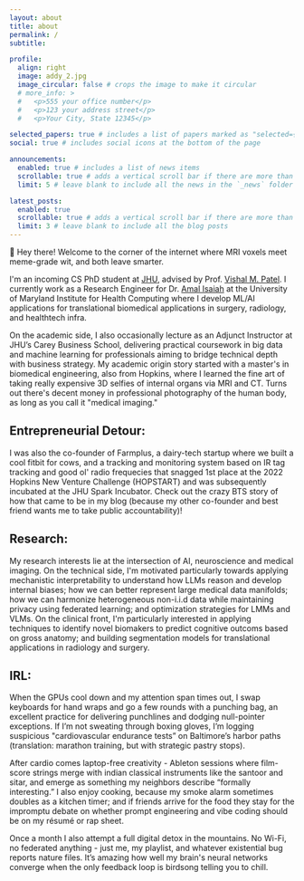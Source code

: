 ```yaml
---
layout: about
title: about
permalink: /
subtitle: 

profile:
  align: right
  image: addy_2.jpg
  image_circular: false # crops the image to make it circular
  # more_info: >
  #   <p>555 your office number</p>
  #   <p>123 your address street</p>
  #   <p>Your City, State 12345</p>

selected_papers: true # includes a list of papers marked as "selected={true}"
social: true # includes social icons at the bottom of the page

announcements:
  enabled: true # includes a list of news items
  scrollable: true # adds a vertical scroll bar if there are more than 3 news items
  limit: 5 # leave blank to include all the news in the `_news` folder

latest_posts:
  enabled: true
  scrollable: true # adds a vertical scroll bar if there are more than 3 new posts items
  limit: 3 # leave blank to include all the blog posts
---
```


:wave: Hey there! Welcome to the corner of the internet where MRI voxels meet meme-grade wit, and both leave smarter.

I'm an incoming CS PhD student at [JHU](jhu.edu), advised by Prof. [Vishal M. Patel](https://engineering.jhu.edu/faculty/vishal-patel/). I currently work as a Research Engineer for Dr. [Amal Isaiah](isaiahlab.org) at the University of Maryland Institute for Health Computing where I develop ML/AI applications for translational biomedical applications in surgery, radiology, and healthtech infra. 

On the academic side, I also occasionally lecture as an Adjunct Instructor at JHU’s Carey Business School, delivering practical coursework in big data and machine learning for professionals aiming to bridge technical depth with business strategy. My academic origin story started with a master's in biomedical engineering, also from Hopkins, where I learned the fine art of taking really expensive 3D selfies of internal organs via MRI and CT. Turns out there's decent money in professional photography of the human body, as long as you call it "medical imaging."

## Entrepreneurial Detour:

I was also the co-founder of Farmplus, a dairy-tech startup where we built a cool fitbit for cows, and a tracking and monitoring system based on IR tag tracking and good ol' radio frequecies that snagged 1st place at the 2022 Hopkins New Venture Challenge (HOPSTART) and was subsequently incubated at the JHU Spark Incubator. Check out the crazy BTS story of how that came to be in my blog (because my other co-founder and best friend wants me to take public accountability)! 

## Research:

My research interests lie at the intersection of AI, neuroscience and medical imaging. On the technical side, I'm motivated particularly towards applying mechanistic interpretability to understand how LLMs reason and develop internal biases; how we can better represent large medical data manifolds; how we can harmonize heterogeneous non-i.i.d data while maintaining privacy using federated learning; and optimization strategies for LMMs and VLMs. On the clinical front, I'm particularly interested in applying techniques to identify novel biomakers to predict cognitive outcoms based on gross anatomy; and building segmentation models for translational applications in radiology and surgery. 

## IRL:

When the GPUs cool down and my attention span times out, I swap keyboards for hand wraps and go a few rounds with a punching bag, an excellent practice for delivering punchlines and dodging null-pointer exceptions. If I’m not sweating through boxing gloves, I’m logging suspicious "cardiovascular endurance tests” on Baltimore’s harbor paths (translation: marathon training, but with strategic pastry stops).

After cardio comes laptop-free creativity - Ableton sessions where film-score strings merge with indian classical instruments like the santoor and sitar, and emerge as something my neighbors describe “formally interesting.” I also enjoy cooking, because my smoke alarm sometimes doubles as a kitchen timer; and if friends arrive for the food they stay for the impromptu debate on whether prompt engineering and vibe coding should be on my résumé or rap sheet.

Once a month I also attempt a full digital detox in the mountains. No Wi-Fi, no federated anything - just me, my playlist, and whatever existential bug reports nature files. It’s amazing how well my brain's neural networks converge when the only feedback loop is birdsong telling you to chill.








